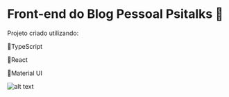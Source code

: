 # Front-end do Blog Pessoal Psitalks 🦜
Projeto criado utilizando:
<p>🦜TypeScript</p>
<p>🦜React</p>
<p>🦜Material UI</p>

![alt text](https://i.imgur.com/a6fI12E.png)
